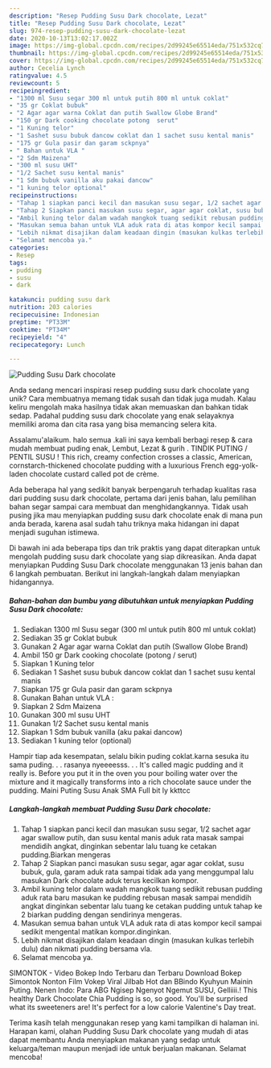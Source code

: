 ```yaml
---
description: "Resep Pudding Susu Dark chocolate, Lezat"
title: "Resep Pudding Susu Dark chocolate, Lezat"
slug: 974-resep-pudding-susu-dark-chocolate-lezat
date: 2020-10-13T13:02:17.002Z
image: https://img-global.cpcdn.com/recipes/2d99245e65514eda/751x532cq70/pudding-susu-dark-chocolate-foto-resep-utama.jpg
thumbnail: https://img-global.cpcdn.com/recipes/2d99245e65514eda/751x532cq70/pudding-susu-dark-chocolate-foto-resep-utama.jpg
cover: https://img-global.cpcdn.com/recipes/2d99245e65514eda/751x532cq70/pudding-susu-dark-chocolate-foto-resep-utama.jpg
author: Cecelia Lynch
ratingvalue: 4.5
reviewcount: 5
recipeingredient:
- "1300 ml Susu segar 300 ml untuk putih 800 ml untuk coklat"
- "35 gr Coklat bubuk"
- "2 Agar agar warna Coklat dan putih Swallow Globe Brand"
- "150 gr Dark cooking chocolate potong  serut"
- "1 Kuning telor"
- "1 Sashet susu bubuk dancow coklat dan 1 sachet susu kental manis"
- "175 gr Gula pasir dan garam sckpnya"
- " Bahan untuk VLA "
- "2 Sdm Maizena"
- "300 ml susu UHT"
- "1/2 Sachet susu kental manis"
- "1 Sdm bubuk vanilla aku pakai dancow"
- "1 kuning telor optional"
recipeinstructions:
- "Tahap 1 siapkan panci kecil dan masukan susu segar, 1/2 sachet agar agar swallow putih, dan susu kental manis aduk rata masak sampai mendidih angkat, dinginkan sebentar lalu tuang ke cetakan pudding.Biarkan mengeras"
- "Tahap 2 Siapkan panci masukan susu segar, agar agar coklat, susu bubuk, gula, garam aduk rata sampai tidak ada yang menggumpal lalu masukan Dark chocolate aduk terus kecilkan kompor."
- "Ambil kuning telor dalam wadah mangkok tuang sedikit rebusan pudding aduk rata baru masukan ke pudding rebusan masak sampai mendidih angkat dinginkan sebentar lalu tuang ke cetakan pudding untuk tahap ke 2 biarkan pudding dengan sendirinya mengeras."
- "Masukan semua bahan untuk VLA aduk rata di atas kompor kecil sampai sedikit mengental matikan kompor.dinginkan."
- "Lebih nikmat disajikan dalam keadaan dingin (masukan kulkas terlebih dulu) dan nikmati pudding bersama vla."
- "Selamat mencoba ya."
categories:
- Resep
tags:
- pudding
- susu
- dark

katakunci: pudding susu dark 
nutrition: 203 calories
recipecuisine: Indonesian
preptime: "PT33M"
cooktime: "PT34M"
recipeyield: "4"
recipecategory: Lunch

---
```



![Pudding Susu Dark chocolate](https://img-global.cpcdn.com/recipes/2d99245e65514eda/751x532cq70/pudding-susu-dark-chocolate-foto-resep-utama.jpg)

Anda sedang mencari inspirasi resep pudding susu dark chocolate yang unik? Cara membuatnya memang tidak susah dan tidak juga mudah. Kalau keliru mengolah maka hasilnya tidak akan memuaskan dan bahkan tidak sedap. Padahal pudding susu dark chocolate yang enak selayaknya memiliki aroma dan cita rasa yang bisa memancing selera kita.

Assalamu&#39;alaikum. halo semua .kali ini saya kembali berbagi resep &amp; cara mudah membuat puding enak, Lembut, Lezat &amp; gurih . TINDIK PUTING / PENTIL SUSU ! This rich, creamy confection crosses a classic, American, cornstarch-thickened chocolate pudding with a luxurious French egg-yolk-laden chocolate custard called pot de crème.

Ada beberapa hal yang sedikit banyak berpengaruh terhadap kualitas rasa dari pudding susu dark chocolate, pertama dari jenis bahan, lalu pemilihan bahan segar sampai cara membuat dan menghidangkannya. Tidak usah pusing jika mau menyiapkan pudding susu dark chocolate enak di mana pun anda berada, karena asal sudah tahu triknya maka hidangan ini dapat menjadi suguhan istimewa.


Di bawah ini ada beberapa tips dan trik praktis yang dapat diterapkan untuk mengolah pudding susu dark chocolate yang siap dikreasikan. Anda dapat menyiapkan Pudding Susu Dark chocolate menggunakan 13 jenis bahan dan 6 langkah pembuatan. Berikut ini langkah-langkah dalam menyiapkan hidangannya.

<!--inarticleads1-->

##### Bahan-bahan dan bumbu yang dibutuhkan untuk menyiapkan Pudding Susu Dark chocolate:

1. Sediakan 1300 ml Susu segar (300 ml untuk putih 800 ml untuk coklat)
1. Sediakan 35 gr Coklat bubuk
1. Gunakan 2 Agar agar warna Coklat dan putih (Swallow Globe Brand)
1. Ambil 150 gr Dark cooking chocolate (potong / serut)
1. Siapkan 1 Kuning telor
1. Sediakan 1 Sashet susu bubuk dancow coklat dan 1 sachet susu kental manis
1. Siapkan 175 gr Gula pasir dan garam sckpnya
1. Gunakan  Bahan untuk VLA :
1. Siapkan 2 Sdm Maizena
1. Gunakan 300 ml susu UHT
1. Gunakan 1/2 Sachet susu kental manis
1. Siapkan 1 Sdm bubuk vanilla (aku pakai dancow)
1. Sediakan 1 kuning telor (optional)


Hampir tiap ada kesempatan, selalu bikin puding coklat.karna sesuka itu sama puding. . . rasanya nyeeeesss. . . It&#39;s called magic pudding and it really is. Before you put it in the oven you pour boiling water over the mixture and it magically transforms into a rich chocolate sauce under the pudding. Maini Puting Susu Anak SMA Full bit ly kkttcc 

<!--inarticleads2-->

##### Langkah-langkah membuat Pudding Susu Dark chocolate:

1. Tahap 1 siapkan panci kecil dan masukan susu segar, 1/2 sachet agar agar swallow putih, dan susu kental manis aduk rata masak sampai mendidih angkat, dinginkan sebentar lalu tuang ke cetakan pudding.Biarkan mengeras
1. Tahap 2 Siapkan panci masukan susu segar, agar agar coklat, susu bubuk, gula, garam aduk rata sampai tidak ada yang menggumpal lalu masukan Dark chocolate aduk terus kecilkan kompor.
1. Ambil kuning telor dalam wadah mangkok tuang sedikit rebusan pudding aduk rata baru masukan ke pudding rebusan masak sampai mendidih angkat dinginkan sebentar lalu tuang ke cetakan pudding untuk tahap ke 2 biarkan pudding dengan sendirinya mengeras.
1. Masukan semua bahan untuk VLA aduk rata di atas kompor kecil sampai sedikit mengental matikan kompor.dinginkan.
1. Lebih nikmat disajikan dalam keadaan dingin (masukan kulkas terlebih dulu) dan nikmati pudding bersama vla.
1. Selamat mencoba ya.


SIMONTOK - Video Bokep Indo Terbaru dan Terbaru Download Bokep Simontok Nonton Film Vokep Viral Jilbab Hot dan BBindo Kyuhyun Mainin Puting. Nenen Indo: Para ABG Ngisep Ngenyot Ngemut SUSU, Gelliiii.! This healthy Dark Chocolate Chia Pudding is so, so good. You&#39;ll be surprised what its sweeteners are! It&#39;s perfect for a low calorie Valentine&#39;s Day treat. 

Terima kasih telah menggunakan resep yang kami tampilkan di halaman ini. Harapan kami, olahan Pudding Susu Dark chocolate yang mudah di atas dapat membantu Anda menyiapkan makanan yang sedap untuk keluarga/teman maupun menjadi ide untuk berjualan makanan. Selamat mencoba!
